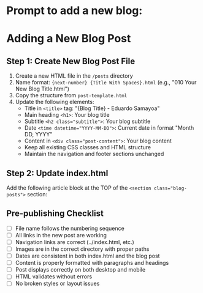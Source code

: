 # Prompt to add a new blog:

# Adding a New Blog Post

## Step 1: Create New Blog Post File

1. Create a new HTML file in the `/posts` directory
2. Name format: `{next-number} {Title With Spaces}.html`
   (e.g., "010 Your New Blog Title.html")
3. Copy the structure from `post-template.html`
4. Update the following elements:
   - Title in `<title>` tag: "{Blog Title} - Eduardo Samayoa"
   - Main heading `<h1>`: Your blog title
   - Subtitle `<h2 class="subtitle">`: Your blog subtitle
   - Date `<time datetime="YYYY-MM-DD">`: Current date in format "Month DD, YYYY"
   - Content in `<div class="post-content">`: Your blog content
   - Keep all existing CSS classes and HTML structure
   - Maintain the navigation and footer sections unchanged

## Step 2: Update index.html

Add the following article block at the TOP of the `<section class="blog-posts">` section:

## Pre-publishing Checklist

- [ ] File name follows the numbering sequence
- [ ] All links in the new post are working
- [ ] Navigation links are correct (../index.html, etc.)
- [ ] Images are in the correct directory with proper paths
- [ ] Dates are consistent in both index.html and the blog post
- [ ] Content is properly formatted with paragraphs and headings
- [ ] Post displays correctly on both desktop and mobile
- [ ] HTML validates without errors
- [ ] No broken styles or layout issues